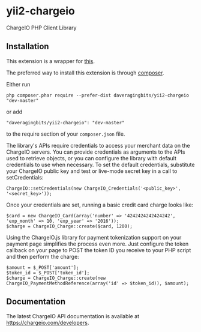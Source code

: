 yii2-chargeio
============

ChargeIO PHP Client Library

Installation
-----------

This extension is a wrapper for [this](https://github.com/charge-io/chargeio-php).

The preferred way to install this extension is through [composer](http://getcomposer.org/download/).

Either run

```
php composer.phar require --prefer-dist daveragingbits/yii2-chargeio "dev-master"
```

or add

```
"daveragingbits/yii2-chargeio": "dev-master"
```

to the require section of your `composer.json` file.
    
The library's APIs require credentials to access your merchant data on the
ChargeIO servers. You can provide credentials as arguments to the APIs used to
retrieve objects, or you can configure the library with default credentials to
use when necessary. To set the default credentials, substitute your ChargeIO
public key and test or live-mode secret key in a call to setCredentials:

    ChargeIO::setCredentials(new ChargeIO_Credentials('<public_key>', '<secret_key>'));

Once your credentials are set, running a basic credit card charge looks like:

    $card = new ChargeIO_Card(array('number' => '4242424242424242', 'exp_month' => 10, 'exp_year' => '2016'));
    $charge = ChargeIO_Charge::create($card, 1200);
    
Using the ChargeIO.js library for payment tokenization support on your payment page
simplifies the process even more. Just configure the token callback on your page to
POST the token ID you receive to your PHP script and then perform the charge:

    $amount = $_POST['amount'];
    $token_id = $_POST['token_id'];
    $charge = ChargeIO_Charge::create(new ChargeIO_PaymentMethodReference(array('id' => $token_id)), $amount);
    
Documentation
-----------

The latest ChargeIO API documentation is available at https://chargeio.com/developers.
